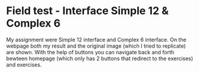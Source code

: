 # Field test - Interface Simple 12 & Complex 6

My assignment were Simple 12 interface and Complex 6 interface. On the webpage both my result and the original image (which I tried to replicate) are shown. With the help of buttons you can navigate back and forth bewteen homepage (which only has 2 buttons that redirect to the exercises) and exercises.
